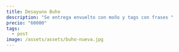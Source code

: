 ```yaml
---
title: Desayuno Buho
description: "Se entrega envuelto con moño y tags con frases "
precio: "60000"
tags:
  - post
image: /assets/assets/buho-nueva.jpg
---
```

